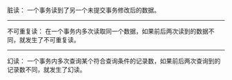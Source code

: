 脏读：
    一个事务读到了另一个未提交事务修改后的数据。

--------------------------------------------------------------------------------------------------------

不可重复读：
    在一个事务内多次读取同一个数据，如果前后两次读到的数据不同，就发生了不可重复读。

--------------------------------------------------------------------------------------------------------

幻读：
    一个事务内多次查询某个符合查询条件的记录数，如果前后两次查询到的记录数不同，就发生了幻读。